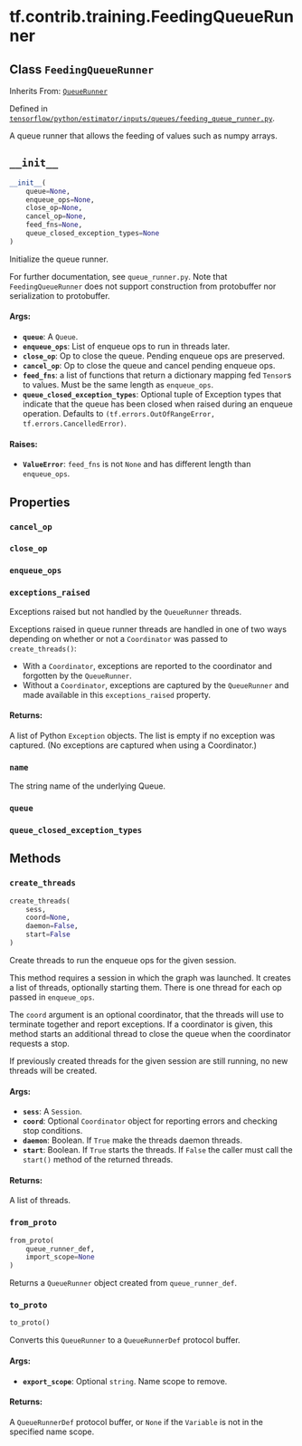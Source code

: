 <div itemscope itemtype="http://developers.google.com/ReferenceObject">
<meta itemprop="name" content="tf.contrib.training.FeedingQueueRunner" />
<meta itemprop="path" content="Stable" />
<meta itemprop="property" content="cancel_op"/>
<meta itemprop="property" content="close_op"/>
<meta itemprop="property" content="enqueue_ops"/>
<meta itemprop="property" content="exceptions_raised"/>
<meta itemprop="property" content="name"/>
<meta itemprop="property" content="queue"/>
<meta itemprop="property" content="queue_closed_exception_types"/>
<meta itemprop="property" content="__init__"/>
<meta itemprop="property" content="create_threads"/>
<meta itemprop="property" content="from_proto"/>
<meta itemprop="property" content="to_proto"/>
</div>

# tf.contrib.training.FeedingQueueRunner

## Class `FeedingQueueRunner`

Inherits From: [`QueueRunner`](../../../tf/train/QueueRunner.md)



Defined in [`tensorflow/python/estimator/inputs/queues/feeding_queue_runner.py`](/code/stable/tensorflow/python/estimator/inputs/queues/feeding_queue_runner.py).

A queue runner that allows the feeding of values such as numpy arrays.

<h2 id="__init__"><code>__init__</code></h2>

``` python
__init__(
    queue=None,
    enqueue_ops=None,
    close_op=None,
    cancel_op=None,
    feed_fns=None,
    queue_closed_exception_types=None
)
```

Initialize the queue runner.

For further documentation, see `queue_runner.py`. Note that
`FeedingQueueRunner` does not support construction from protobuffer nor
serialization to protobuffer.

#### Args:

* <b>`queue`</b>: A `Queue`.
* <b>`enqueue_ops`</b>: List of enqueue ops to run in threads later.
* <b>`close_op`</b>: Op to close the queue. Pending enqueue ops are preserved.
* <b>`cancel_op`</b>: Op to close the queue and cancel pending enqueue ops.
* <b>`feed_fns`</b>: a list of functions that return a dictionary mapping fed
    `Tensor`s to values. Must be the same length as `enqueue_ops`.
* <b>`queue_closed_exception_types`</b>: Optional tuple of Exception types that
    indicate that the queue has been closed when raised during an enqueue
    operation.  Defaults to
    `(tf.errors.OutOfRangeError, tf.errors.CancelledError)`.


#### Raises:

* <b>`ValueError`</b>: `feed_fns` is not `None` and has different length than
    `enqueue_ops`.



## Properties

<h3 id="cancel_op"><code>cancel_op</code></h3>



<h3 id="close_op"><code>close_op</code></h3>



<h3 id="enqueue_ops"><code>enqueue_ops</code></h3>



<h3 id="exceptions_raised"><code>exceptions_raised</code></h3>

Exceptions raised but not handled by the `QueueRunner` threads.

Exceptions raised in queue runner threads are handled in one of two ways
depending on whether or not a `Coordinator` was passed to
`create_threads()`:

* With a `Coordinator`, exceptions are reported to the coordinator and
  forgotten by the `QueueRunner`.
* Without a `Coordinator`, exceptions are captured by the `QueueRunner` and
  made available in this `exceptions_raised` property.

#### Returns:

A list of Python `Exception` objects.  The list is empty if no exception
was captured.  (No exceptions are captured when using a Coordinator.)

<h3 id="name"><code>name</code></h3>

The string name of the underlying Queue.

<h3 id="queue"><code>queue</code></h3>



<h3 id="queue_closed_exception_types"><code>queue_closed_exception_types</code></h3>





## Methods

<h3 id="create_threads"><code>create_threads</code></h3>

``` python
create_threads(
    sess,
    coord=None,
    daemon=False,
    start=False
)
```

Create threads to run the enqueue ops for the given session.

This method requires a session in which the graph was launched.  It creates
a list of threads, optionally starting them.  There is one thread for each
op passed in `enqueue_ops`.

The `coord` argument is an optional coordinator, that the threads will use
to terminate together and report exceptions.  If a coordinator is given,
this method starts an additional thread to close the queue when the
coordinator requests a stop.

If previously created threads for the given session are still running, no
new threads will be created.

#### Args:

* <b>`sess`</b>: A `Session`.
* <b>`coord`</b>: Optional `Coordinator` object for reporting errors and checking
    stop conditions.
* <b>`daemon`</b>: Boolean.  If `True` make the threads daemon threads.
* <b>`start`</b>: Boolean.  If `True` starts the threads.  If `False` the
    caller must call the `start()` method of the returned threads.


#### Returns:

A list of threads.

<h3 id="from_proto"><code>from_proto</code></h3>

``` python
from_proto(
    queue_runner_def,
    import_scope=None
)
```

Returns a `QueueRunner` object created from `queue_runner_def`.

<h3 id="to_proto"><code>to_proto</code></h3>

``` python
to_proto()
```

Converts this `QueueRunner` to a `QueueRunnerDef` protocol buffer.

#### Args:

* <b>`export_scope`</b>: Optional `string`. Name scope to remove.


#### Returns:

A `QueueRunnerDef` protocol buffer, or `None` if the `Variable` is not in
the specified name scope.



